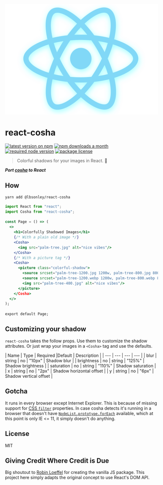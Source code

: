 <p align="center">
  <img src="sample.png" width="600">
</p>

# react-cosha

[![latest version on npm](https://img.shields.io/npm/v/@lbsonley/react-cosha)](https://www.npmjs.com/package/@lbsonley/react-cosha) [![npm downloads a month](https://img.shields.io/npm/dm/@lbsonley/react-cosha)](https://www.npmjs.com/package/@lbsonley/react-cosha) [![required node version](https://img.shields.io/node/v/@lbsonley/react-cosha)](https://github.com/nodejs/Release) [![package license](https://img.shields.io/npm/l/@lbsonley/react-cosha)](license)

> Colorful shadows for your images in React. 🎨

***Port [cosha](https://npm.robinloeffel.ch/cosha) to React***

## How

```sh
yarn add @lbsonley/react-cosha
```

```jsx
import React from "react";
import Cosha from "react-cosha";

const Page = () => (
  <>
    <h1>Colorfully Shadowed Images</h1>
    {/* With a plain old image */}
    <Cosha>
      <img src="palm-tree.jpg" alt="nice vibes"/>    
    </Cosha>
    {/* With a picture tag */}
    <Cosha>
      <picture class="colorful-shadow">
        <source srcset="palm-tree-1200.jpg 1200w, palm-tree-800.jpg 800w, palm-tree-400.jpg 400w" type="image/jpeg">
        <source srcset="palm-tree-1200.webp 1200w, palm-tree-800.webp 800w, palm-tree-400.webp 400w" type="image/webp">
        <img src="palm-tree-400.jpg" alt="nice vibes"/>
      </picture>
    </Cosha>
  </>
);

export default Page;

```

## Customizing your shadow

`react-cosha` takes the follow props. Use them to customize the shadow attributes. Or just wrap your images in a `<Cosha>` tag and use the defaults.

| Name | Type | Required |Default | Description |
| --- | --- | --- | --- |
| blur | string | no | "10px" | Shadow blur |
| brightness | no | string | "125%" | Shadow brightness |
| saturation | no | string | "110%" | Shadow saturation |
| x | string | no | "2px" | Shadow horizontal offset |
| y | string | no | "6px" | Shadow vertical offset |

## Gotcha

It runs in every browser except Internet Explorer. This is because of missing support for [CSS `filter`](https://developer.mozilla.org/en-US/docs/Web/CSS/filter#Browser_compatibility) properties. In case cosha detects it's running in a browser that doesn't have [`NodeList.prototype.forEach`](https://developer.mozilla.org/en-US/docs/Web/API/NodeList/forEach#Browser_Compatibility) available, which at this point is only IE &lt;= 11, it simply doesn't do anything.

## License

MIT

## Giving Credit Where Credit is Due

Big shoutout to [Robin Loeffel](http://robinloeffel.ch) for creating the vanilla JS package. This project here simply adapts the original concept to use React's DOM API.
